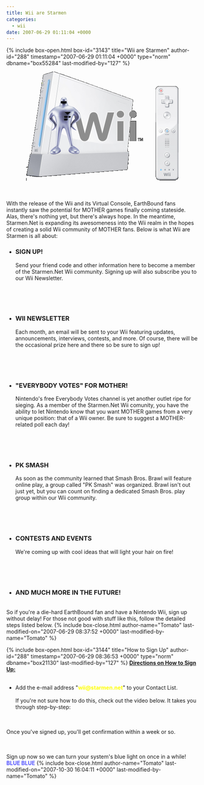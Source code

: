 ```yaml
---
title: Wii are Starmen
categories:
  - wii
date: 2007-06-29 01:11:04 +0000
---
```

{% include box-open.html box-id="3143" title="Wii are Starmen" author-id="288" timestamp="2007-06-29 01:11:04 +0000" type="norm" dbname="box55284" last-modified-by="127" %}
<center><img src="wiiarestarmen.png" /></center>

<br /><br />
With the release of the Wii and its Virtual Console, EarthBound fans instantly saw the potential for MOTHER games finally coming stateside. Alas, there's nothing yet, but there's always hope. In the meantime, Starmen.Net is expanding its awesomeness into the Wii realm in the hopes of creating a solid Wii community of MOTHER fans. Below is what Wii are Starmen is all about:

<ul>
 <li><h3>SIGN UP!</h3>
 Send your friend code and other information here to become a member of the Starmen.Net Wii community. Signing up will also subscribe you to our Wii Newsletter.</li>

 <br /><br /><br />
 <li><h3>WII NEWSLETTER</h3>
 Each month, an email will be sent to your Wii featuring updates, announcements, interviews, contests, and more. Of course, there will be the occasional prize here and there so be sure to sign up!</li>

 <br /><br /><br />
 <li><h3>"EVERYBODY VOTES" FOR MOTHER!</h3>
 Nintendo's free Everybody Votes channel is yet another outlet ripe for sieging. As a member of the Starmen.Net Wii comunity, you have the ability to let Nintendo know that you want MOTHER games from a very unique position: that of a Wii owner. Be sure to suggest a MOTHER-related poll each day!</li>

 <br /><br /><br />
 <li><h3>PK SMASH</h3>
As soon as the community learned that Smash Bros. Brawl will feature online play, a group called "PK Smash" was organized. Brawl isn't out just yet, but you can count on finding a dedicated Smash Bros. play group within our Wii community.</li>

 <br /><br /><br />
 <li><h3>CONTESTS AND EVENTS</h3>
We're coming up with cool ideas that will light your hair on fire!</li>

 <br /><br /><br />
 <li><h3>AND MUCH MORE IN THE FUTURE!</h3></li>
</ul>

<br />
So if you're a die-hard EarthBound fan and have a Nintendo Wii, sign up without delay! For those not good with stuff like this, follow the detailed steps listed below.
{% include box-close.html author-name="Tomato" last-modified-on="2007-06-29 08:37:52 +0000" last-modified-by-name="Tomato" %}

{% include box-open.html box-id="3144" title="How to Sign Up" author-id="288" timestamp="2007-06-29 08:36:53 +0000" type="norm" dbname="box21130" last-modified-by="127" %}
<b><u>Directions on How to Sign Up:</u></b>
<br /><br />
<ul><li>Add the e-mail address "<font color="yellow"><b>wii@starmen.net</b></font>" to your Contact List.<br /><br />If you're not sure how to do this, check out the video below. It takes you through step-by-step:</li></ul>

<center><youtube src="b7yo4sB-g_8" /></center>

<br /><br />
Once you've signed up, you'll get confirmation within a week or so.

<br /><br />
Sign up now so we can turn your system's blue light on once in a while! <font color="#5555FF"><b>BLUE BLUE</b></font>
{% include box-close.html author-name="Tomato" last-modified-on="2007-10-30 16:04:11 +0000" last-modified-by-name="Tomato" %}
